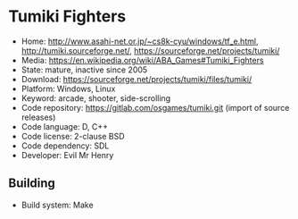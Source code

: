 # Tumiki Fighters

- Home: http://www.asahi-net.or.jp/~cs8k-cyu/windows/tf_e.html, http://tumiki.sourceforge.net/, https://sourceforge.net/projects/tumiki/
- Media: https://en.wikipedia.org/wiki/ABA_Games#Tumiki_Fighters
- State: mature, inactive since 2005
- Download: https://sourceforge.net/projects/tumiki/files/tumiki/
- Platform: Windows, Linux
- Keyword: arcade, shooter, side-scrolling
- Code repository: https://gitlab.com/osgames/tumiki.git (import of source releases)
- Code language: D, C++
- Code license: 2-clause BSD
- Code dependency: SDL
- Developer: Evil Mr Henry

## Building

- Build system: Make
